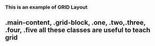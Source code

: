 ### This is an example of GRID Layout

## .main-content, .grid-block, .one, .two,.three, .four, .five all these classes are useful to teach grid
